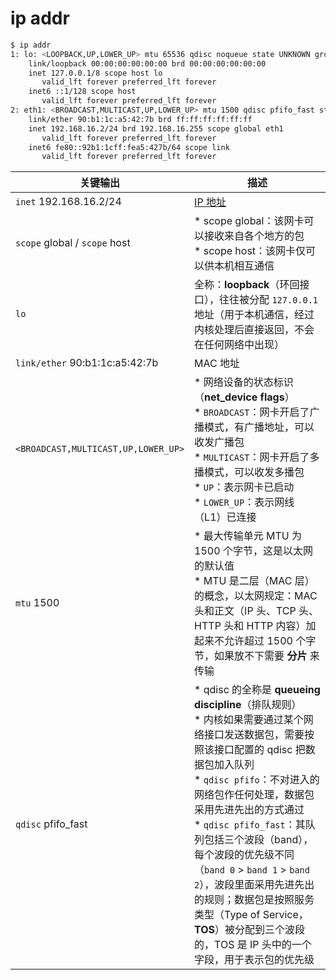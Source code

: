 # ip addr

```bash
$ ip addr
1: lo: <LOOPBACK,UP,LOWER_UP> mtu 65536 qdisc noqueue state UNKNOWN group default qlen 1
    link/loopback 00:00:00:00:00:00 brd 00:00:00:00:00:00
    inet 127.0.0.1/8 scope host lo
       valid_lft forever preferred_lft forever
    inet6 ::1/128 scope host
       valid_lft forever preferred_lft forever
2: eth1: <BROADCAST,MULTICAST,UP,LOWER_UP> mtu 1500 qdisc pfifo_fast state UP group default qlen 1000
    link/ether 90:b1:1c:a5:42:7b brd ff:ff:ff:ff:ff:ff
    inet 192.168.16.2/24 brd 192.168.16.255 scope global eth1
       valid_lft forever preferred_lft forever
    inet6 fe80::92b1:1cff:fea5:427b/64 scope link
       valid_lft forever preferred_lft forever
```

| 关键输出                            | 描述                                                                                                                                                                                                                                                                                                                                                                                                                                                                                       |
| ----------------------------------- | ------------------------------------------------------------------------------------------------------------------------------------------------------------------------------------------------------------------------------------------------------------------------------------------------------------------------------------------------------------------------------------------------------------------------------------------------------------------------------------------ |
| `inet` 192.168.16.2/24              | [IP 地址](../README.md)                                                                                                                                                                                                                                                                                                                                                                                                                                                                    |
| `scope` global / `scope` host       | * scope global：该网卡可以接收来自各个地方的包 <br/> * scope host：该网卡仅可以供本机相互通信                                                                                                                                                                                                                                                                                                                                                                                              |
| `lo`                                | 全称：**loopback**（环回接口），往往被分配 `127.0.0.1` 地址（用于本机通信，经过内核处理后直接返回，不会在任何网络中出现）                                                                                                                                                                                                                                                                                                                                                                  |
| `link/ether` 90:b1:1c:a5:42:7b      | MAC 地址                                                                                                                                                                                                                                                                                                                                                                                                                                                                                   |
| `<BROADCAST,MULTICAST,UP,LOWER_UP>` | * 网络设备的状态标识（**net_device flags**） <br/> * `BROADCAST`：网卡开启了广播模式，有广播地址，可以收发广播包 <br/> * `MULTICAST`：网卡开启了多播模式，可以收发多播包 <br/> * `UP`：表示网卡已启动 <br/> * `LOWER_UP`：表示网线（L1）已连接                                                                                                                                                                                                                                             |
| `mtu` 1500                          | * 最大传输单元 MTU 为 1500 个字节，这是以太网的默认值 <br/> * MTU 是二层（MAC 层）的概念，以太网规定：MAC 头和正文（IP 头、TCP 头、HTTP 头和 HTTP 内容）加起来不允许超过 1500 个字节，如果放不下需要 **分片** 来传输                                                                                                                                                                                                                                                                       |
| `qdisc` pfifo_fast                  | * qdisc 的全称是 **queueing discipline**（排队规则） <br> * 内核如果需要通过某个网络接口发送数据包，需要按照该接口配置的 qdisc 把数据包加入队列 <br> * `qdisc pfifo`：不对进入的网络包作任何处理，数据包采用先进先出的方式通过 <br> * `qdisc pfifo_fast`：其队列包括三个波段（band），每个波段的优先级不同（`band 0` > `band 1` > `band 2`），波段里面采用先进先出的规则；数据包是按照服务类型（Type of Service，**TOS**）被分配到三个波段的，TOS 是 IP 头中的一个字段，用于表示包的优先级 |